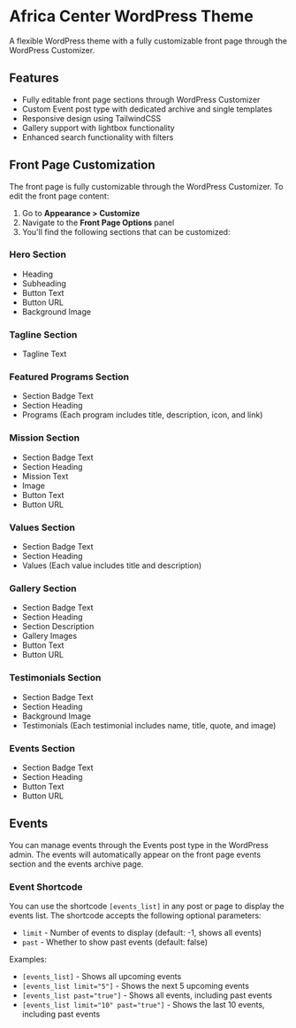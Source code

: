 # Africa Center WordPress Theme

A flexible WordPress theme with a fully customizable front page through the WordPress Customizer.

## Features

- Fully editable front page sections through WordPress Customizer
- Custom Event post type with dedicated archive and single templates
- Responsive design using TailwindCSS
- Gallery support with lightbox functionality
- Enhanced search functionality with filters

## Front Page Customization

The front page is fully customizable through the WordPress Customizer. To edit the front page content:

1. Go to **Appearance > Customize**
2. Navigate to the **Front Page Options** panel
3. You'll find the following sections that can be customized:

### Hero Section

- Heading
- Subheading
- Button Text
- Button URL
- Background Image

### Tagline Section

- Tagline Text

### Featured Programs Section

- Section Badge Text
- Section Heading
- Programs (Each program includes title, description, icon, and link)

### Mission Section

- Section Badge Text
- Section Heading
- Mission Text
- Image
- Button Text
- Button URL

### Values Section

- Section Badge Text
- Section Heading
- Values (Each value includes title and description)

### Gallery Section

- Section Badge Text
- Section Heading
- Section Description
- Gallery Images
- Button Text
- Button URL

### Testimonials Section

- Section Badge Text
- Section Heading
- Background Image
- Testimonials (Each testimonial includes name, title, quote, and image)

### Events Section

- Section Badge Text
- Section Heading
- Button Text
- Button URL

## Events

You can manage events through the Events post type in the WordPress admin. The events will automatically appear on the front page events section and the events archive page.

### Event Shortcode

You can use the shortcode `[events_list]` in any post or page to display the events list. The shortcode accepts the following optional parameters:

- `limit` - Number of events to display (default: -1, shows all events)
- `past` - Whether to show past events (default: false)

Examples:

- `[events_list]` - Shows all upcoming events
- `[events_list limit="5"]` - Shows the next 5 upcoming events
- `[events_list past="true"]` - Shows all events, including past events
- `[events_list limit="10" past="true"]` - Shows the last 10 events, including past events
